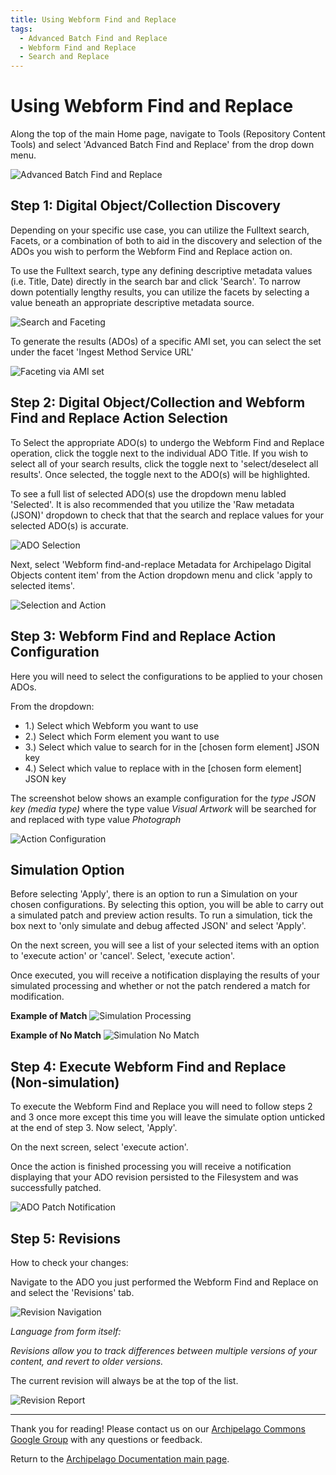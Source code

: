 ```yaml
---
title: Using Webform Find and Replace 
tags:
  - Advanced Batch Find and Replace
  - Webform Find and Replace
  - Search and Replace
---
```



# Using Webform Find and Replace 

Along the top of the main Home page, navigate to Tools (Repository Content Tools) and select 'Advanced Batch Find and Replace' from the drop down menu.


  ![Advanced Batch Find and Replace](images/AdvancedBatchFAR_2022-12.jpg)
  

## Step 1: Digital Object/Collection Discovery 
  
Depending on your specific use case, you can utilize the Fulltext search, Facets, or a combination of both to aid in the discovery and selection of the ADOs you wish to perform the Webform Find and Replace action on.
  
To use the Fulltext search, type any defining descriptive metadata values (i.e. Title, Date) directly in the search bar and click 'Search'. To narrow down potentially lengthy results, you can utilize the facets by selecting a value beneath an appropriate descriptive metadata source. 


  ![Search and Faceting](images/SearchAndFaceting_WebformFAR_2022-12.jpg)


To generate the results (ADOs) of a specific AMI set, you can select the set under the facet 'Ingest Method Service URL'

  ![Faceting via AMI set](images/AMISetFaceting_WebformFAR_2022-12.jpg)

  

## Step 2: Digital Object/Collection and Webform Find and Replace Action Selection

To Select the appropriate ADO(s) to undergo the Webform Find and Replace operation, click the toggle next to the individual ADO Title. If you wish to select all of your search results, click the toggle next to 'select/deselect all results'. Once selected, the toggle next to the ADO(s) will be highlighted.

To see a full list of selected ADO(s) use the dropdown menu labled 'Selected'. It is also recommended that you utilize the 'Raw metadata (JSON)' dropdown to check that that the search and replace values for your selected ADO(s) is accurate.

   ![ADO Selection](images/ADOSelection_WebformFAR_2022-12.jpg)

Next, select 'Webform find-and-replace Metadata for Archipelago Digital Objects content item' from the Action dropdown menu and click 'apply to selected items'.


  ![Selection and Action](images/SelectionAndAction_WebformFAR_2022-12.jpg)


## Step 3: Webform Find and Replace Action Configuration

Here you will need to select the configurations to be applied to your chosen ADOs.

From the dropdown:

- 1.) Select which Webform you want to use
- 2.) Select which Form element you want to use
- 3.) Select which value to search for in the [chosen form element] JSON key
- 4.) Select which value to replace with in the [chosen form element] JSON key



The screenshot below shows an example configuration for the *type JSON key (media type)* where the type value *Visual Artwork* will be searched for and replaced with type value *Photograph*
  

  ![Action Configuration](images/ActionConfiguration_WebformFAR_2022-12.jpg)

## Simulation Option

Before selecting 'Apply', there is an option to run a Simulation on your chosen configurations. By selecting this option, you will be able to carry out a simulated patch and preview action results. To run a simulation, tick the box next to 'only simulate and debug affected JSON' and select 'Apply'.

On the next screen, you will see a list of your selected items with an option to 'execute action' or 'cancel'. Select, 'execute action'.

Once executed, you will receive a notification displaying the results of your simulated processing and whether or not the patch rendered a match for modification.

  **Example of Match**
  ![Simulation Processing](images/SimulationProcessing_WebformFAR_2022-12.jpg)

  **Example of No Match**
  ![Simulation No Match](images/SimulationNoMatch_WebformFAR_2022-12.jpg)

## Step 4: Execute Webform Find and Replace (Non-simulation)

To execute the Webform Find and Replace you will need to follow steps 2 and 3 once more except this time you will leave the simulate option unticked at the end of step 3. Now select, 'Apply'.

On the next screen, select 'execute action'.

Once the action is finished processing you will receive a notification displaying that your ADO revision persisted to the Filesystem and was successfully patched.

  ![ADO Patch Notification](images/ADOpatchNotification_WebformFAR_2022-12.jpg)

## Step 5: Revisions

How to check your changes:

Navigate to the ADO you just performed the Webform Find and Replace on and select the 'Revisions' tab.

  ![Revision Navigation](images/RevisionNavigation_WebformFAR_2022-12.jpg)

*Language from form itself:*

*Revisions allow you to track differences between multiple versions of your content, and revert to older versions.*

The current revision will always be at the top of the list.

  ![Revision Report](images/RevisionReport_WebformFAR_2022-12.jpg)


___
Thank you for reading! Please contact us on our [Archipelago Commons Google Group](https://groups.google.com/forum/#!forum/archipelago-commons) with any questions or feedback.

Return to the [Archipelago Documentation main page](index.md).








